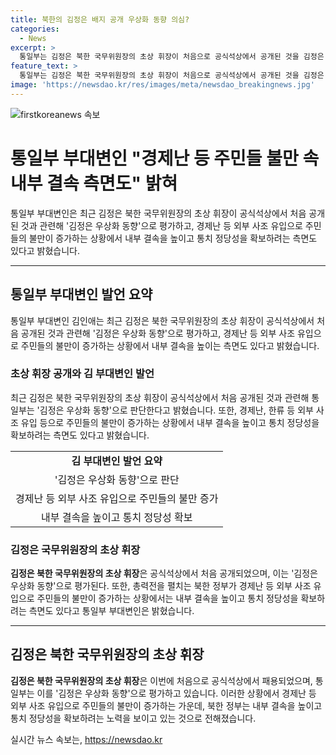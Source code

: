 ```yaml
---
title: 북한의 김정은 배지 공개 우상화 동향 의심?
categories:
  - News
excerpt: >
  통일부는 김정은 북한 국무위원장의 초상 휘장이 처음으로 공식석상에서 공개된 것을 김정은 우상화 동향으로 판단한다고 밝혔다. 경제난과 주민 불만 상황에서 내부 결속을 높이고 통치 정당성을 확보하려는 측면도 있다고 전했다. 김일성과 김정일의 초상이 담긴 배지를 착용하던 북한 간부들이 이번에는 김정은의 초상을 담은 배지를 착용하고 있는 것으로 나타났다.
feature_text: >
  통일부는 김정은 북한 국무위원장의 초상 휘장이 처음으로 공식석상에서 공개된 것을 김정은 우상화 동향으로 판단한다고 밝혔다. 경제난과 주민 불만 상황에서 내부 결속을 높이고 통치 정당성을 확보하려는 측면도 있다고 전했다. 김일성과 김정일의 초상이 담긴 배지를 착용하던 북한 간부들이 이번에는 김정은의 초상을 담은 배지를 착용하고 있는 것으로 나타났다.
image: 'https://newsdao.kr/res/images/meta/newsdao_breakingnews.jpg'
---
```


<p><img src="https://newsdao.kr/res/images/meta/newsdao_breakingnews.jpg" alt="firstkoreanews 속보" /></p>

<h1 data-ke-size="size26">통일부 부대변인 "경제난 등 주민들 불만 속 내부 결속 측면도" 밝혀</h1>

<p data-ke-size="size16">통일부 부대변인은 최근 김정은 북한 국무위원장의 초상 휘장이 공식석상에서 처음 공개된 것과 관련해 '김정은 우상화 동향'으로 평가하고, 경제난 등 외부 사조 유입으로 주민들의 불만이 증가하는 상황에서 내부 결속을 높이고 통치 정당성을 확보하려는 측면도 있다고 밝혔습니다.</p>

<hr>

<h2 data-ke-size="size26">통일부 부대변인 발언 요약</h2>

<p data-ke-size="size16">통일부 부대변인 김인애는 최근 김정은 북한 국무위원장의 초상 휘장이 공식석상에서 처음 공개된 것과 관련해 '김정은 우상화 동향'으로 평가하고, 경제난 등 외부 사조 유입으로 주민들의 불만이 증가하는 상황에서 내부 결속을 높이는 측면도 있다고 밝혔습니다.</p>

<h3 data-ke-size="size21">초상 휘장 공개와 김 부대변인 발언</h3>

<p data-ke-size="size16">최근 김정은 북한 국무위원장의 초상 휘장이 공식석상에서 처음 공개된 것과 관련해 통일부는 '김정은 우상화 동향'으로 판단한다고 밝혔습니다. 또한, 경제난, 한류 등 외부 사조 유입 등으로 주민들의 불만이 증가하는 상황에서 내부 결속을 높이고 통치 정당성을 확보하려는 측면도 있다고 밝혔습니다.</p>

<table>
  <tr>
    <td style="text-align: center; height: 17px;"><b>김 부대변인 발언 요약</b></td>
  </tr>
  <tr>
    <td style="text-align: center;">'김정은 우상화 동향'으로 판단</td>
  </tr>
  <tr>
    <td style="text-align: center;">경제난 등 외부 사조 유입으로 주민들의 불만 증가</td>
  </tr>
  <tr>
    <td style="text-align: center;">내부 결속을 높이고 통치 정당성 확보</td>
  </tr>
</table>

<h3 data-ke-size="size21">김정은 국무위원장의 초상 휘장</h3>

<p data-ke-size="size16"><b>김정은 북한 국무위원장의 초상 휘장</b>은 공식석상에서 처음 공개되었으며, 이는 '김정은 우상화 동향'으로 평가된다. 또한, 총력전을 펼치는 북한 정부가 경제난 등 외부 사조 유입으로 주민들의 불만이 증가하는 상황에서는 내부 결속을 높이고 통치 정당성을 확보하려는 측면도 있다고 통일부 부대변인은 밝혔습니다.</p>

<hr>

<h2 data-ke-size="size26">김정은 북한 국무위원장의 초상 휘장</h2>

<p data-ke-size="size16"><b>김정은 북한 국무위원장의 초상 휘장</b>은 이번에 처음으로 공식석상에서 패용되었으며, 통일부는 이를 '김정은 우상화 동향'으로 평가하고 있습니다. 이러한 상황에서 경제난 등 외부 사조 유입으로 주민들의 불만이 증가하는 가운데, 북한 정부는 내부 결속을 높이고 통치 정당성을 확보하려는 노력을 보이고 있는 것으로 전해졌습니다.</p>
실시간 뉴스 속보는, <a href="https://newsdao.kr" rel="dofollow">https://newsdao.kr</a>


